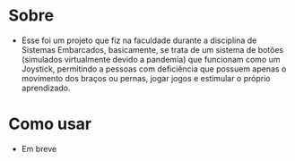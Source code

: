 # Sobre
- Esse foi um projeto que fiz na faculdade durante a disciplina de Sistemas Embarcados, basicamente, se trata de um sistema de botões (simulados virtualmente devido a pandemia) que funcionam como um Joystick, permitindo a pessoas com deficiência que possuem apenas o movimento dos braços ou pernas, jogar jogos e estimular o próprio aprendizado.
# Como usar
- Em breve
